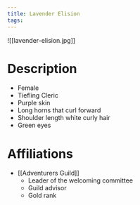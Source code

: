 ```yaml
---
title: Lavender Elision
tags:
---
```

![[lavender-elision.jpg]]

# Description

- Female
- Tiefling Cleric
- Purple skin
- Long horns that curl forward
- Shoulder length white curly hair
- Green eyes

# Affiliations

- [[Adventurers Guild]]
	- Leader of the welcoming committee 
	- Guild advisor
	- Gold rank


